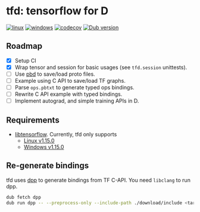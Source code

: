 # tfd: tensorflow for D

[![linux](https://github.com/ShigekiKarita/tfd/workflows/linux/badge.svg)](https://github.com/ShigekiKarita/tfd/actions?query=workflow:linux)
[![windows](https://github.com/ShigekiKarita/tfd/workflows/windows/badge.svg)](https://github.com/ShigekiKarita/tfd/actions?query=workflow:windows)
[![codecov](https://codecov.io/gh/ShigekiKarita/tfd/branch/master/graph/badge.svg)](https://codecov.io/gh/ShigekiKarita/tfd)
[![Dub version](https://img.shields.io/dub/v/tfd.svg)](https://code.dlang.org/packages/tfd)

## Roadmap

- [x] Setup CI
- [x] Wrap tensor and session for basic usages (see `tfd.session` unittests).
- [ ] Use [pbd](https://github.com/ShigekiKarita/pbd) to save/load proto files.
- [ ] Example using C API to save/load TF graphs.
- [ ] Parse `ops.pbtxt` to generate typed ops bindings.
- [ ] Rewrite C API example with typed bindings.
- [ ] Implement autograd, and simple training APIs in D.

## Requirements

- [libtensorflow](https://www.tensorflow.org/install/lang_c). Currently, tfd only supports
  - [Linux v1.15.0](https://storage.googleapis.com/tensorflow/libtensorflow/libtensorflow-cpu-linux-x86_64-1.15.0.tar.gz)
  - [Windows v1.15.0](https://storage.googleapis.com/tensorflow/libtensorflow/libtensorflow-cpu-windows-x86_64-1.15.0.zip)

## Re-generate bindings

tfd uses [dpp](https://github.com/atilaneves/dpp) to generate bindings from TF C-API. You need `libclang` to run dpp.

```bash
dub fetch dpp
dub run dpp -- --preprocess-only --include-path ./download/include <target dpp file>
```
